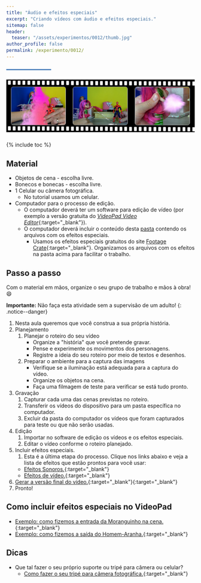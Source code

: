 ```yaml
---
title: "Áudio e efeitos especiais"
excerpt: "Criando vídeos com áudio e efeitos especiais."
sitemap: false 
header: 
  teaser: "/assets/experimentos/0012/thumb.jpg" 
author_profile: false
permalink: /experimento/0012/
---
```

![Linha separadora](/assets/images/line.jpg)

![Efeitos especiais](/assets/experimentos/0012/thumb.jpg)

{% include toc %}

## Material
* Objetos de cena - escolha livre.
* Bonecos e bonecas - escolha livre.
* 1 Celular ou câmera fotográfica.
  - No tutorial usamos um celular.
* Computador para o processo de edição. 
  * O computador deverá ter um software para edição de vídeo (por exemplo a versão gratuita do [*VideoPad Video Editor*](https://www.nchsoftware.com/videopad/kb/free.html){:target="_blank"}).
  * O computador deverá incluir o conteúdo desta [pasta](https://drive.google.com/open?id=1BGdkoHeMhUvoN0jslefu0PNKXm4-8r0X) contendo os arquivos com os efeitos especiais.
    * Usamos os efeitos especiais gratuitos do site [Footage Crate](https://vfx.productioncrate.com/){:target="_blank"}. Organizamos os arquivos com os efeitos na pasta acima para facilitar o trabalho.

## Passo a passo
Com o material em mãos, organize o seu grupo de trabalho e mãos à obra! :smile:

**Importante:** Não faça esta atividade sem a supervisão de um adulto! 
{: .notice--danger}

1. Nesta aula queremos que você construa a sua própria história.
1. Planejamento
   1. Planejar o roteiro do seu vídeo
      - Organize a "história" que você pretende gravar.
      - Pense e experimente os movimentos dos personagens.
      - Registre a ideia do seu roteiro por meio de textos e desenhos.
   1. Preparar o ambiente para a captura das imagens
      - Verifique se a iluminação está adequada para a captura do vídeo.
      - Organize os objetos na cena.
      - Faça uma filmagem de teste para verificar se está tudo pronto.
1. Gravação
   1. Capturar cada uma das cenas previstas no roteiro.
   1. Transferir os vídeos do dispositivo para um pasta específica no computador.
   1. Excluir da pasta do computador os vídeos que foram capturados para teste ou que não serão usadas.
1. Edição
   1. Importar no software de edição os vídeos e os efeitos especiais.
   1. Editar o vídeo conforme o roteiro planejado.
1. Incluir efeitos especiais.
   1. Esta é a última etapa do processo. Clique nos links abaixo e veja a lista de efeitos que estão prontos para você usar:
     - [Efeitos Sonoros.](https://drive.google.com/open?id=1GleApgABldJ-Ew9qIktBovaZWUZyjrMr){:target="_blank"}
     - [Efeitos de vídeo.](https://drive.google.com/open?id=1aMyl39olaphEBslXsxkVVIbAAnMZ4ZIq){:target="_blank"}
1. [Gerar a versão final do vídeo.](https://youtu.be/h_6GBU5QN0s?t=6m04s){:target="_blank"}{:target="_blank"}
1. Pronto!

## Como incluir efeitos especiais no VideoPad
   - [Exemplo: como fizemos a entrada da Moranguinho na cena.](https://youtu.be/wAvn0267Otk){:target="_blank"}
   - [Exemplo: como fizemos a saída do Homem-Aranha.](https://youtu.be/h_6GBU5QN0s){:target="_blank"}

## Dicas
* Que tal fazer o seu próprio suporte ou tripé para câmera ou celular?
  - [Como fazer o seu tripé para câmera fotográfica.](https://youtu.be/HQNkJs2DUxY){:target="_blank"}